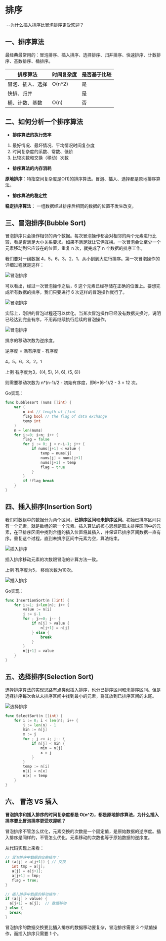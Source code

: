 # 排序

​							--为什么插入排序比冒泡排序更受欢迎？

## 一、排序算法

最经典最常用的：冒泡排序、插入排序、选择排序、归并排序、快速排序、计数排序、基数排序、桶排序。

| 排序算法         | 时间复杂度 | 是否基于比较 |
| ---------------- | ---------- | ------------ |
| 冒泡、插入、选择 | O(n^2)     | 是           |
| 快排、归并       |            | 是           |
| 桶、计数、基数   | O(n)       | 否           |

## 二、如何分析一个排序算法

* **排序算法的执行效率**

1. 最好情况、最坏情况、平均情况时间复杂度
2. 时间复杂度的系数、常数、低阶
3. 比较次数和交换（移动）次数

* **排序算法的内存消耗**

**原地排序**：特指空间复杂度是O(1)的排序算法。冒泡、插入、选择都是原地排序算法。

* **排序算法的稳定性**

**稳定排序算法**： 一组数据经过排序后相同的数据的位置不发生改变。



## 三、冒泡排序(Bubble Sort)

冒泡排序只会操作相邻的两个数据。每次冒泡操作都会对相邻的两个元素进行比较，看是否满足大小关系要求。如果不满足就让它俩互换。一次冒泡会让至少一个元素移动到它应该在的位置，重复 n 次，就完成了 n 个数据的排序工作。

我们要对一组数据 4，5，6，3，2，1，从小到到大进行排序。第一次冒泡操作的详细过程就是这样：

![冒泡排序](https://images.gitee.com/uploads/images/2020/0310/222659_b528df95_5542497.png "bubblesourt1.png")

可以看出，经过一次冒泡操作之后，6 这个元素已经存储在正确的位置上。要想完成所有数据的排序，我们只要进行 6 次这样的冒泡操作就行了。

![冒泡排序](https://images.gitee.com/uploads/images/2020/0310/222710_bdc47005_5542497.png "bubblesort2.png")

实际上，刚讲的冒泡过程还可以优化。当某次冒泡操作已经没有数据交换时，说明已经达到完全有序，不用再继续执行后续的冒泡操作。

![冒泡排序](https://images.gitee.com/uploads/images/2020/0310/222719_5bf1532b_5542497.png "bubblesort3.png")

排序的移动次数为逆序度。

逆序度 = 满有序度 - 有序度

4，5，6，3，2，1

上例 有序度为3，{(4, 5), (4, 6), (5, 6)}

则需要移动次数为 n\*(n-1)/2 - 初始有序度，即6\*(6-1)/2 - 3 = 12 次。

Go实现：

```go
func bubblesort (nums []int) {
    var (
    	n int // length of []int
        flag bool // the flag of data exchange
    	temp int
    )
    n = len(nums)
    for i:=0; i<n; i++ {
        flag = false
        for j := 0; j < n-i-1; j++ {
            if nums[j+1] < value {
                temp = nums[j]
                nums[j] = nums[j+1]
                nums[j+1] = temp
                flag = true
            }
        }
        if !flag break
    }
}
```

## 四、插入排序(Insertion Sort)

我们将数组中的数据分为两个区间，**已排序区间**和**未排序区间**。初始已排序区间只有一个元素，就是数组的第一个元素。插入算法的核心思想是取未排序区间中的元素，在已排序区间中找到合适的插入位置将其插入，并保证已排序区间数据一直有序。重复这个过程，直到未排序区间中元素为空，算法结束。

![插入排序](https://images.gitee.com/uploads/images/2020/0310/222732_84959aa2_5542497.png "insertionsort.png")

插入排序移动元素的次数跟冒泡的计算方法一致。

上例 有序度为5， 移动次数为10次。

![插入排序](https://images.gitee.com/uploads/images/2020/0310/222746_17869ff2_5542497.png "InsertionSort1.png")

Go实现：

```go
func InsertionSort(n []int) {
    for i:=1; i<len(n); i++ {
        value := n[i]
        j := i-1
        for ; j>=0; j-- {
            if n[j] > value {
                n[j+1] = n[j]
            } else {
                break
            }
        }
        n[j+1] = value
    }
}
```

## 五、选择排序(Selection Sort)

选择排序算法的实现思路有点类似插入排序，也分已排序区间和未排序区间。但是选择排序每次会从未排序区间中找到最小的元素，将其放到已排序区间的末尾。

![选择排序](https://images.gitee.com/uploads/images/2020/0310/222844_a372c560_5542497.png "selectionSort.png")

```go
func SelectSort(n []int) {
	for i := 0; i < len(n); i++ {
		j := len(n) - 1
		min := n[j]
		x := j
		for ; j >= i; j-- {
			if n[j] < min {
				min = n[j]
				x = j
			}
		}
		temp := n[i]
		n[i] = n[x]
		n[x] = temp
	}
}

```



## 六、 冒泡 VS 插入

**冒泡排序和插入排序的时间复杂度都是 O(n^2)，都是原地排序算法，为什么插入排序要比冒泡排序更受欢迎呢？**

冒泡排序不管怎么优化，元素交换的次数是一个固定值，是原始数据的逆序度。插入排序是同样的，不管怎么优化，元素移动的次数也等于原始数据的逆序度。

从代码实现上来看：

```go
// 冒泡排序中数据的交换操作：
if (a[j] > a[j+1]) { // 交换
   int tmp = a[j];
   a[j] = a[j+1];
   a[j+1] = tmp;
   flag = true;
}
 
// 插入排序中数据的移动操作：
if (a[j] > value) {
  a[j+1] = a[j];  // 数据移动
} else {
  break;
}
```

冒泡排序的数据交换要比插入排序的数据移动要复杂，冒泡排序需要 3 个赋值操作，而插入排序只需要 1 个。
